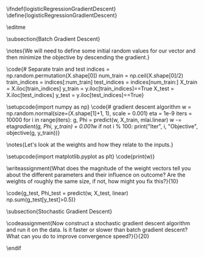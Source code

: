 \ifndef{logisticRegressionGradientDescent}
\define{logisticRegressionGradientDescent}

\editme

\subsection{Batch Gradient Descent}

\notes{We will need to define some initial random values for our vector and then minimize the objective by descending the gradient.}

\code{# Separate train and test
indices = np.random.permutation(X.shape[0])
num_train = np.ceil(X.shape[0]/2)
train_indices = indices[:num_train]
test_indices = indices[num_train:]
X_train = X.iloc[train_indices]
y_train = y.iloc[train_indices]==True
X_test = X.iloc[test_indices]
y_test = y.iloc[test_indices]==True}


\setupcode{import numpy as np}
\code{# gradient descent algorithm
w = np.random.normal(size=(X.shape[1]+1, 1), scale = 0.001)
eta = 1e-9
iters = 10000
for i in range(iters):
    g, Phi = predict(w, X_train, mlai.linear)
    w -= eta*gradient(g, Phi, y_train) + 0.001*w
    if not i % 100:
        print("Iter", i, "Objective", objective(g, y_train))}

\notes{Let's look at the weights and how they relate to the inputs.}

\setupcode{import matplotlib.pyplot as plt}
\code{print(w)}

\writeassignment{What does the magnitude of the weight vectors tell you about the different parameters and their influence on outcome? Are the weights of roughly the same size, if not, how might you fix this?}{10}

\code{g_test, Phi_test = predict(w, X_test, linear)
np.sum(g_test[y_test]>0.5)}

\subsection{Stochastic Gradient Descent}

\codeassignment{Now construct a stochastic gradient descent algorithm and run it on the data. Is it faster or slower than batch gradient descent? What can you do to improve convergence speed?}{}{20}


\endif
